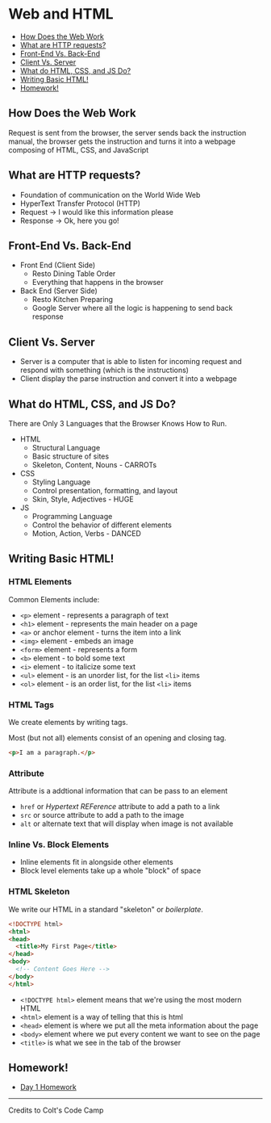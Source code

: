 # Web and HTML

- [How Does the Web Work](#how-does-the-web-work)
- [What are HTTP requests?](#what-are-http-requests)
- [Front-End Vs. Back-End](#front-end-vs-back-end)
- [Client Vs. Server](#client-vs-server)
- [What do HTML, CSS, and JS Do?](#what-do-html-css-and-js-do)
- [Writing Basic HTML!](#writing-basic-html)
- [Homework!](#homework)


## How Does the Web Work

Request is sent from the browser, the server sends back the instruction manual, the browser gets the instruction and turns it into a webpage composing of HTML, CSS, and JavaScript


## What are HTTP requests?

- Foundation of communication on the World Wide Web
- HyperText Transfer Protocol (HTTP)
- Request -> I would like this information please
- Response -> Ok, here you go!


## Front-End Vs. Back-End

- Front End (Client Side)
  - Resto Dining Table Order
  - Everything that happens in the browser
- Back End (Server Side)
  - Resto Kitchen Preparing
  - Google Server where all the logic is happening to send back response


## Client Vs. Server

- Server is a computer that is able to listen for incoming request and respond with something (which is the instructions)
- Client display the parse instruction and convert it into a webpage


## What do HTML, CSS, and JS Do?

There are Only 3 Languages that the Browser Knows How to Run.

- HTML
  - Structural Language
  - Basic structure of sites
  - Skeleton, Content, Nouns - CARROTs
- CSS
  - Styling Language
  - Control presentation, formatting, and layout
  - Skin, Style, Adjectives - HUGE
- JS
  - Programming Language
  - Control the behavior of different elements
  - Motion, Action, Verbs - DANCED


## Writing Basic HTML!

### HTML Elements

Common Elements include:

- `<p>` element - represents a paragraph of text
- `<h1>` element - represents the main header on a page
- `<a>` or anchor element - turns the item into a link
- `<img>` element - embeds an image
- `<form>` element - represents a form
- `<b>` element - to bold some text
- `<i>` element - to italicize some text
- `<ul>` element - is an unorder list, for the list `<li>` items
- `<ol>` element - is an order list, for the list `<li>` items

### HTML Tags

We create elements by writing tags.

Most (but not all) elements consist of an opening and closing tag.

```html
<p>I am a paragraph.</p>
```

### Attribute

Attribute is a addtional information that can be pass to an element

- `href` or _Hypertext REFerence_ attribute to add a path to a link
- `src` or source attribute to add a path to the image 
- `alt` or alternate text that will display when image is not available

### Inline Vs. Block Elements

- Inline elements fit in alongside other elements
- Block level elements take up a whole "block" of space

### HTML Skeleton

We write our HTML in a standard "skeleton" or _boilerplate_.

```html
<!DOCTYPE html>
<html>
<head>
  <title>My First Page</title>
</head>
<body>
  <!-- Content Goes Here -->
</body>
</html>
```

- `<!DOCTYPE html>` element means that we're using the most modern HTML
- `<html>` element is a way of telling that this is html
- `<head>` element is where we put all the meta information about the page
- `<body>` element where we put every content we want to see on the page
- `<title>` is what we see in the tab of the browser


## Homework!

- [Day 1 Homework](./homework.html)

---

Credits to Colt's Code Camp
